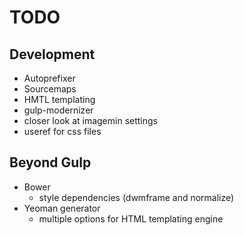 # TODO 

## Development

* Autoprefixer
* Sourcemaps
* HMTL templating
* gulp-modernizer
* closer look at imagemin settings
* useref for css files


## Beyond Gulp

* Bower
	- style dependencies (dwmframe and normalize)
* Yeoman generator
	- multiple options for HTML templating engine 